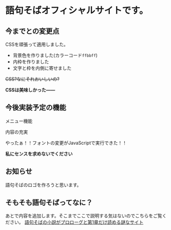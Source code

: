 # 語句そばオフィシャルサイトです。
## 今までとの変更点
CSSを頑張って適用しました。
- 背景色を作りました(カラーコード`ffbbff`)
- 内枠を作りました
- 文字と枠を内側に寄せました

~~CSS?なにそれおいしいの?~~

**CSSは美味しかった——**

## 今後実装予定の機能
 メニュー機能
 
 内容の充実
 
 やったぁ！！フォントの変更がJavaScriptで実行できた！！

**私にセンスを求めないでください**

## お知らせ
語句そばのロゴを作ろうと思います。

## そもそも語句そばってなに？
あとで内容を追加します。そこまでここで説明する気はないのでこちらをご覧ください。
[語句そばの小説がプロローグと第1章だけ読める謎なサイト](https://scratch.mit.edu/projects/378226993)
